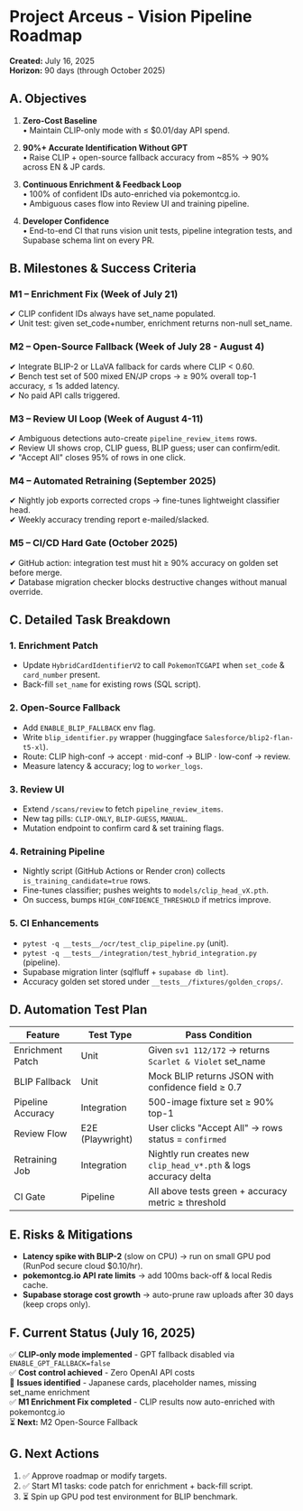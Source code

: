 # Project Arceus - Vision Pipeline Roadmap

**Created:** July 16, 2025  
**Horizon:** 90 days (through October 2025)

## A. Objectives

1. **Zero-Cost Baseline**  
   • Maintain CLIP-only mode with ≤ $0.01/day API spend.

2. **90%+ Accurate Identification Without GPT**  
   • Raise CLIP + open-source fallback accuracy from ~85% → 90% across EN & JP cards.

3. **Continuous Enrichment & Feedback Loop**  
   • 100% of confident IDs auto-enriched via pokemontcg.io.  
   • Ambiguous cases flow into Review UI and training pipeline.

4. **Developer Confidence**  
   • End-to-end CI that runs vision unit tests, pipeline integration tests, and Supabase schema lint on every PR.

## B. Milestones & Success Criteria

### M1 – Enrichment Fix (Week of July 21)
✔ CLIP confident IDs always have set_name populated.  
✔ Unit test: given set_code+number, enrichment returns non-null set_name.

### M2 – Open-Source Fallback (Week of July 28 - August 4)
✔ Integrate BLIP-2 or LLaVA fallback for cards where CLIP < 0.60.  
✔ Bench test set of 500 mixed EN/JP crops → ≥ 90% overall top-1 accuracy, ≤ 1s added latency.  
✔ No paid API calls triggered.

### M3 – Review UI Loop (Week of August 4-11)
✔ Ambiguous detections auto-create `pipeline_review_items` rows.  
✔ Review UI shows crop, CLIP guess, BLIP guess; user can confirm/edit.  
✔ "Accept All" closes 95% of rows in one click.

### M4 – Automated Retraining (September 2025)
✔ Nightly job exports corrected crops → fine-tunes lightweight classifier head.  
✔ Weekly accuracy trending report e-mailed/slacked.

### M5 – CI/CD Hard Gate (October 2025)
✔ GitHub action: integration test must hit ≥ 90% accuracy on golden set before merge.  
✔ Database migration checker blocks destructive changes without manual override.

## C. Detailed Task Breakdown

### 1. Enrichment Patch
- Update `HybridCardIdentifierV2` to call `PokemonTCGAPI` when `set_code` & `card_number` present.
- Back-fill `set_name` for existing rows (SQL script).

### 2. Open-Source Fallback
- Add `ENABLE_BLIP_FALLBACK` env flag.
- Write `blip_identifier.py` wrapper (huggingface `Salesforce/blip2-flan-t5-xl`).
- Route: CLIP high-conf → accept · mid-conf → BLIP · low-conf → review.
- Measure latency & accuracy; log to `worker_logs`.

### 3. Review UI
- Extend `/scans/review` to fetch `pipeline_review_items`.
- New tag pills: `CLIP-ONLY`, `BLIP-GUESS`, `MANUAL`.
- Mutation endpoint to confirm card & set training flags.

### 4. Retraining Pipeline
- Nightly script (GitHub Actions or Render cron) collects `is_training_candidate=true` rows.
- Fine-tunes classifier; pushes weights to `models/clip_head_vX.pth`.
- On success, bumps `HIGH_CONFIDENCE_THRESHOLD` if metrics improve.

### 5. CI Enhancements
- `pytest -q __tests__/ocr/test_clip_pipeline.py` (unit).
- `pytest -q __tests__/integration/test_hybrid_integration.py` (pipeline).
- Supabase migration linter (sqlfluff + `supabase db lint`).
- Accuracy golden set stored under `__tests__/fixtures/golden_crops/`.

## D. Automation Test Plan

| Feature           | Test Type | Pass Condition |
|-------------------|-----------|----------------|
| Enrichment Patch  | Unit      | Given `sv1 112/172` → returns `Scarlet & Violet` set_name |
| BLIP Fallback     | Unit      | Mock BLIP returns JSON with confidence field ≥ 0.7 |
| Pipeline Accuracy | Integration | 500-image fixture set ≥ 90% top-1 |
| Review Flow       | E2E (Playwright) | User clicks "Accept All" → rows status = `confirmed` |
| Retraining Job    | Integration | Nightly run creates new `clip_head_v*.pth` & logs accuracy delta |
| CI Gate           | Pipeline   | All above tests green + accuracy metric ≥ threshold |

## E. Risks & Mitigations

- **Latency spike with BLIP-2** (slow on CPU) → run on small GPU pod (RunPod secure cloud $0.10/hr).
- **pokemontcg.io API rate limits** → add 100ms back-off & local Redis cache.
- **Supabase storage cost growth** → auto-prune raw uploads after 30 days (keep crops only).

## F. Current Status (July 16, 2025)

✅ **CLIP-only mode implemented** - GPT fallback disabled via `ENABLE_GPT_FALLBACK=false`  
✅ **Cost control achieved** - Zero OpenAI API costs  
🔄 **Issues identified** - Japanese cards, placeholder names, missing set_name enrichment  
✅ **M1 Enrichment Fix completed** - CLIP results now auto-enriched with pokemontcg.io  
⏳ **Next:** M2 Open-Source Fallback

## G. Next Actions

1. ✅ Approve roadmap or modify targets.
2. ✅ Start M1 tasks: code patch for enrichment + back-fill script.
3. ⏳ Spin up GPU pod test environment for BLIP benchmark. 